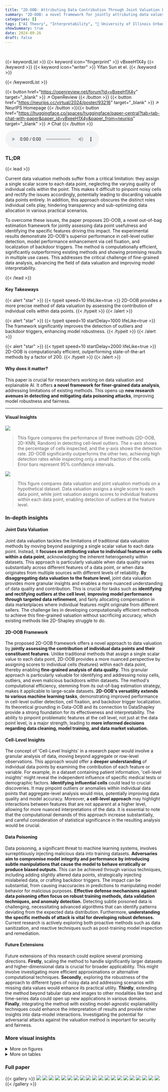 ```yaml
---
title: "2D-OOB: Attributing Data Contribution Through Joint Valuation Framework"
summary: "2D-OOB: a novel framework for jointly attributing data values to individual features, enabling fine-grained outlier detection and improved model performance."
categories: []
tags: ["AI Theory", "Interpretability", "🏢 University of Illinois Urbana-Champaign",]
showSummary: true
date: 2024-09-26
draft: false
---
```


<br>

{{< keywordList >}}
{{< keyword icon="fingerprint" >}} vBxeeH1X4y {{< /keyword >}}
{{< keyword icon="writer" >}} Yifan Sun et el. {{< /keyword >}}
 
{{< /keywordList >}}

{{< button href="https://openreview.net/forum?id=vBxeeH1X4y" target="_blank" >}}
↗ OpenReview
{{< /button >}}
{{< button href="https://neurips.cc/virtual/2024/poster/93216" target="_blank" >}}
↗ NeurIPS Homepage
{{< /button >}}{{< button href="https://huggingface.co/spaces/huggingface/paper-central?tab=tab-chat-with-paper&paper_id=vBxeeH1X4y&paper_from=neurips" target="_blank" >}}
↗ Chat
{{< /button >}}



<audio controls>
    <source src="https://ai-paper-reviewer.com/vBxeeH1X4y/podcast.wav" type="audio/wav">
    Your browser does not support the audio element.
</audio>


### TL;DR


{{< lead >}}

Current data valuation methods suffer from a critical limitation: they assign a single scalar score to each data point, neglecting the varying quality of individual cells within the point. This makes it difficult to pinpoint noisy cells and rectify the issues accordingly, potentially leading to discarding valuable data points entirely. In addition, this approach obscures the distinct roles individual cells play, hindering transparency and sub-optimizing data allocation in various practical scenarios.

To overcome these issues, the paper proposes 2D-OOB, a novel out-of-bag estimation framework for jointly assessing data point usefulness and identifying the specific features driving this impact. The experimental results demonstrate 2D-OOB's superior performance in cell-level outlier detection, model performance enhancement via cell fixation, and localization of backdoor triggers. The method is computationally efficient, significantly outperforming existing methods and showing promising results in multiple use cases. This addresses the critical challenge of fine-grained data analysis, advancing the field of data valuation and improving model interpretability.

{{< /lead >}}


#### Key Takeaways

{{< alert "star" >}}
{{< typeit speed=10 lifeLike=true >}} 2D-OOB provides a more precise method of data valuation by assessing the contribution of individual cells within data points. {{< /typeit >}}
{{< /alert >}}

{{< alert "star" >}}
{{< typeit speed=10 startDelay=1000 lifeLike=true >}} The framework significantly improves the detection of outliers and backdoor triggers, enhancing model robustness. {{< /typeit >}}
{{< /alert >}}

{{< alert "star" >}}
{{< typeit speed=10 startDelay=2000 lifeLike=true >}} 2D-OOB is computationally efficient, outperforming state-of-the-art methods by a factor of 200. {{< /typeit >}}
{{< /alert >}}

#### Why does it matter?
This paper is crucial for researchers working on data valuation and explainable AI.  It offers **a novel framework for finer-grained data analysis**, addressing limitations of existing methods.  This opens up **new research avenues in detecting and mitigating data poisoning attacks**, improving model robustness and fairness.

------
#### Visual Insights



![](https://ai-paper-reviewer.com/vBxeeH1X4y/figures_5_1.jpg)

> This figure compares the performance of three methods (2D-OOB, 2D-KNN, Random) in detecting cell-level outliers. The x-axis shows the percentage of cells inspected, and the y-axis shows the detection rate.  2D-OOB significantly outperforms the other two, achieving high detection rates while inspecting only a small fraction of the cells.  Error bars represent 95% confidence intervals.





![](https://ai-paper-reviewer.com/vBxeeH1X4y/tables_1_1.jpg)

> This figure compares data valuation and joint valuation methods on a hypothetical dataset.  Data valuation assigns a single score to each data point, while joint valuation assigns scores to individual features within each data point, enabling detection of outliers at the feature level.





### In-depth insights


#### Joint Data Valuation
Joint data valuation tackles the limitations of traditional data valuation methods by moving beyond assigning a single scalar value to each data point.  Instead, it **focuses on attributing value to individual features or cells within a data point**, acknowledging the inherent heterogeneity within datasets. This approach is particularly valuable when data quality varies substantially across different features of a data point, or when data originates from multiple sources with different levels of reliability.  **By disaggregating data valuation to the feature level**, joint data valuation provides more granular insights and enables a more nuanced understanding of data quality and contribution.  This is crucial for tasks such as **identifying and rectifying outliers at the cell level**, **improving model performance through targeted data refinement**, and fairly allocating compensation in data marketplaces where individual features might originate from different sellers.  The challenge lies in developing computationally efficient methods to achieve this fine-grained valuation without sacrificing accuracy, which existing methods like 2D-Shapley struggle to do.

#### 2D-OOB Framework
The proposed 2D-OOB framework offers a novel approach to data valuation by **jointly assessing the contribution of individual data points and their constituent features**. Unlike traditional methods that assign a single scalar value to each data point, 2D-OOB provides a more nuanced perspective by assigning scores to individual cells (features) within each data point, thereby enabling **fine-grained analysis of data quality**.  This granular approach is particularly valuable for identifying and addressing noisy cells, outliers, and even malicious backdoors within datasets.  The method's computational efficiency, stemming from its out-of-bag estimation strategy, makes it applicable to large-scale datasets.  **2D-OOB's versatility extends to various machine learning tasks**, demonstrating improved performance in cell-level outlier detection, cell fixation, and backdoor trigger localization.  Its theoretical grounding in Data-OOB and its connection to DataShapley provide a strong foundation for its effectiveness and interpretability. The ability to pinpoint problematic features at the cell level, not just at the data point level, is a major strength, leading to **more informed decisions regarding data cleaning, model training, and data market valuation.**

#### Cell-Level Insights
The concept of 'Cell-Level Insights' in a research paper would involve a granular analysis of data, moving beyond aggregate or row-level observations.  This approach would offer a **deeper understanding** of individual data points by examining the contribution of each feature or variable.  For example, in a dataset containing patient information, 'cell-level insights' might reveal the independent influence of specific medical tests or demographic factors. **Identifying influential cells** could lead to crucial discoveries.  It may pinpoint outliers or anomalies within individual data points that aggregate-level analysis would miss, potentially improving data quality and model accuracy.  Moreover, **a cell-level approach** may highlight interactions between features that are not apparent at a higher level, allowing for more nuanced interpretations of the data. It is essential to note that the computational demands of this approach increase substantially, and careful consideration of statistical significance in the resulting analysis would be crucial.

#### Data Poisoning
Data poisoning, a significant threat to machine learning systems, involves surreptitiously injecting malicious data into training datasets.  **Adversaries aim to compromise model integrity and performance by introducing subtle manipulations that cause the model to behave erratically or produce biased outputs.**  This can be achieved through various techniques, including adding slightly altered data points, strategically injecting mislabeled data, or crafting backdoor triggers. The impact can be substantial, from causing inaccuracies in predictions to manipulating model behavior for malicious purposes. **Effective defense mechanisms against data poisoning often focus on robust training methods, data validation techniques, and anomaly detection.**  Detecting subtle poisoned data is challenging, necessitating advanced algorithms that can identify patterns deviating from the expected data distribution.  Furthermore, **understanding the specific methods of attack is vital for developing robust defenses.**  Current research is actively exploring both proactive methods such as data sanitization, and reactive techniques such as post-training model inspection and remediation.

#### Future Extensions
Future extensions of this research could explore several promising directions. **Firstly**, scaling the method to handle significantly larger datasets and higher-dimensional data is crucial for broader applicability.  This might involve investigating more efficient approximations or alternative computational techniques.  **Secondly**, exploring the robustness of the approach to different types of noisy data and addressing scenarios with missing data values would enhance its practical utility. **Thirdly**, extending the method beyond tabular data and images to other modalities like text and time-series data could open up new applications in various domains.  **Finally**, integrating the method with existing model-agnostic explainability techniques could enhance the interpretation of results and provide richer insights into data-model interactions.  Investigating the potential for adversarial attacks against the valuation method is important for security and fairness.


### More visual insights

<details>
<summary>More on figures
</summary>


![](https://ai-paper-reviewer.com/vBxeeH1X4y/figures_6_1.jpg)

> The figure shows the performance of three methods (2D-OOB, 2D-KNN, and Random) in detecting cell-level outliers.  The x-axis shows the percentage of cells examined, and the y-axis shows the percentage of outliers correctly identified.  2D-OOB significantly outperforms the other two methods, demonstrating its efficiency in identifying outliers.


![](https://ai-paper-reviewer.com/vBxeeH1X4y/figures_6_2.jpg)

> This figure compares the performance of 2D-OOB, 2D-KNN, and a random baseline in detecting cell-level outliers.  The detection rate (y-axis) is plotted against the inspection percentage (x-axis), showing how many outliers are found as a percentage of the total number of cells examined.  Error bars represent the 95% confidence interval across 30 experiments.  The results demonstrate that 2D-OOB significantly outperforms the other methods, achieving high detection rates with a much smaller proportion of cells inspected.


![](https://ai-paper-reviewer.com/vBxeeH1X4y/figures_7_1.jpg)

> This figure shows four examples of poisoned images and their corresponding cell valuation heatmaps generated by 2D-OOB.  The heatmaps visually represent the importance of each cell in the image, with red indicating higher importance and blue indicating lower importance. The examples demonstrate that 2D-OOB accurately highlights the backdoor triggers (the manipulated parts of the images) as the most important features driving misclassification, even when the actual object is present.  This is a key strength of 2D-OOB in its ability to localize the impact of data poisoning attacks at the cell level.


![](https://ai-paper-reviewer.com/vBxeeH1X4y/figures_16_1.jpg)

> This figure compares the performance of three methods (2D-OOB, 2D-KNN, and Random) in detecting cell-level outliers.  The x-axis shows the percentage of cells inspected, and the y-axis shows the detection rate.  2D-OOB significantly outperforms the other methods, demonstrating its efficiency in finding outliers.


![](https://ai-paper-reviewer.com/vBxeeH1X4y/figures_16_2.jpg)

> This figure shows four examples of poisoned images and their corresponding cell valuation heatmaps generated by 2D-00B.  Redder colors in the heatmaps indicate higher importance, and bluer colors indicate lower importance.  The heatmaps show that 2D-00B successfully highlights the backdoor trigger regions (the areas manipulated by the poisoning attack) as the most important features for the model's misclassification, rather than the actual content of the images.


![](https://ai-paper-reviewer.com/vBxeeH1X4y/figures_20_1.jpg)

> The figure shows the test accuracy of different data valuation methods when data points are removed progressively, starting with the lowest-valued ones.  It compares 2D-00B-data against other methods like Data-00B, DataShapley, and KNNShapley across six binary classification datasets.  The goal is to illustrate how effectively each method identifies and removes unhelpful data points to improve model accuracy.  2D-00B-data generally shows the best performance, maintaining higher accuracy even after removing a significant portion of data points.


</details>




<details>
<summary>More on tables
</summary>


![](https://ai-paper-reviewer.com/vBxeeH1X4y/tables_1_2.jpg)
> This figure compares data valuation and joint valuation methods on a simple hypothetical dataset.  Data valuation assigns a single score to each data point, masking the quality variations within the point's individual cells. Joint valuation, conversely, assigns scores to individual cells, revealing which specific cells are problematic. The example highlights how joint valuation can identify outlier cells within an otherwise good data point, preventing the discarding of potentially useful data.

![](https://ai-paper-reviewer.com/vBxeeH1X4y/tables_5_1.jpg)
> This table presents a comparison of the Area Under the Curve (AUC) and runtime for 2D-00B and 2D-KNN across twelve binary classification datasets.  The results demonstrate that 2D-00B significantly outperforms 2D-KNN in terms of AUC, while also being substantially faster.  The table includes the average and standard error for both metrics, based on 30 independent experimental runs, highlighting the statistical significance of the findings.

![](https://ai-paper-reviewer.com/vBxeeH1X4y/tables_8_1.jpg)
> This table presents the Area Under the Curve (AUC) for cell-level outlier detection using different types of weak learners in the 2D-OOB model.  It shows that the choice of weak learner (Decision Tree, Logistic Regression, single-layer MLP, two-layer MLP) has a relatively small impact on the overall AUC performance, demonstrating robustness.  The 2D-KNN baseline's performance is also included for comparison.

![](https://ai-paper-reviewer.com/vBxeeH1X4y/tables_8_2.jpg)
> This table presents the results of an ablation study on the choice of weak learners used in the 2D-OOB model for cell-level outlier detection.  It compares the Area Under the Curve (AUC) of the precision-recall curve for different types of weak learners (decision tree, logistic regression, single-layer MLP, two-layer MLP) across 12 datasets.  The table shows that while different learners lead to slight variations in cell valuations, the overall performance of the detection task remains robust, and 2D-OOB consistently outperforms the 2D-KNN baseline.

![](https://ai-paper-reviewer.com/vBxeeH1X4y/tables_14_1.jpg)
> This table lists twelve binary classification datasets from OpenML used in the paper's experiments. For each dataset, it provides the total number of samples, the input dimension (number of features), the majority class proportion, and the OpenML ID.

![](https://ai-paper-reviewer.com/vBxeeH1X4y/tables_14_2.jpg)
> This table presents the results of cell-level outlier detection experiments performed on three multi-class classification datasets.  The Area Under the Curve (AUC) and runtime are reported for both the proposed 2D-OOB method and the baseline 2D-KNN method.  The results are averaged over 30 independent experiments, with standard errors provided to indicate variability.

![](https://ai-paper-reviewer.com/vBxeeH1X4y/tables_15_1.jpg)
> This table compares the Area Under the Curve (AUC) for cell-level outlier detection between the proposed 2D-OOB method and a two-stage attribution approach.  The two-stage method first computes a data valuation score for each data point and then uses feature attribution to estimate individual cell-level importance. The results show that 2D-OOB consistently achieves higher AUC values across multiple datasets, demonstrating its superior performance for cell-level outlier identification.

![](https://ai-paper-reviewer.com/vBxeeH1X4y/tables_15_2.jpg)
> This table presents a comparison of the Area Under the Curve (AUC) and runtime for 2D-OOB and 2D-KNN algorithms on twelve binary classification datasets.  The AUC measures the algorithms' ability to detect cell-level outliers, with higher values indicating better performance. Runtime is measured in seconds.  The results show that 2D-OOB significantly outperforms 2D-KNN in AUC while being much faster.

![](https://ai-paper-reviewer.com/vBxeeH1X4y/tables_16_1.jpg)
> This table presents a comparison of the Area Under the Curve (AUC) and runtime for 2D-OOB and 2D-KNN across 12 binary classification datasets.  The AUC measures the performance of each method in detecting cell-level outliers, while the runtime reflects computational efficiency.  Results show that 2D-OOB consistently achieves a higher AUC (better outlier detection) and significantly shorter runtime (faster computation) than 2D-KNN across all datasets.

![](https://ai-paper-reviewer.com/vBxeeH1X4y/tables_19_1.jpg)
> This table presents the AUCPR (Area Under the Precision-Recall Curve) for various data valuation methods in detecting mislabeled data points.  It compares the performance of 2D-00B-data (a marginalized version of the proposed 2D-00B method) against other established methods such as DataShapley, KNNShapley, Data-OOB, LAVA, and DataBanzhaf.  The results show that 2D-00B-data achieves comparable performance to Data-OOB while significantly outperforming other methods.

</details>




### Full paper

{{< gallery >}}
<img src="https://ai-paper-reviewer.com/vBxeeH1X4y/1.png" class="grid-w50 md:grid-w33 xl:grid-w25" />
<img src="https://ai-paper-reviewer.com/vBxeeH1X4y/2.png" class="grid-w50 md:grid-w33 xl:grid-w25" />
<img src="https://ai-paper-reviewer.com/vBxeeH1X4y/3.png" class="grid-w50 md:grid-w33 xl:grid-w25" />
<img src="https://ai-paper-reviewer.com/vBxeeH1X4y/4.png" class="grid-w50 md:grid-w33 xl:grid-w25" />
<img src="https://ai-paper-reviewer.com/vBxeeH1X4y/5.png" class="grid-w50 md:grid-w33 xl:grid-w25" />
<img src="https://ai-paper-reviewer.com/vBxeeH1X4y/6.png" class="grid-w50 md:grid-w33 xl:grid-w25" />
<img src="https://ai-paper-reviewer.com/vBxeeH1X4y/7.png" class="grid-w50 md:grid-w33 xl:grid-w25" />
<img src="https://ai-paper-reviewer.com/vBxeeH1X4y/8.png" class="grid-w50 md:grid-w33 xl:grid-w25" />
<img src="https://ai-paper-reviewer.com/vBxeeH1X4y/9.png" class="grid-w50 md:grid-w33 xl:grid-w25" />
<img src="https://ai-paper-reviewer.com/vBxeeH1X4y/10.png" class="grid-w50 md:grid-w33 xl:grid-w25" />
<img src="https://ai-paper-reviewer.com/vBxeeH1X4y/11.png" class="grid-w50 md:grid-w33 xl:grid-w25" />
<img src="https://ai-paper-reviewer.com/vBxeeH1X4y/12.png" class="grid-w50 md:grid-w33 xl:grid-w25" />
<img src="https://ai-paper-reviewer.com/vBxeeH1X4y/13.png" class="grid-w50 md:grid-w33 xl:grid-w25" />
<img src="https://ai-paper-reviewer.com/vBxeeH1X4y/14.png" class="grid-w50 md:grid-w33 xl:grid-w25" />
<img src="https://ai-paper-reviewer.com/vBxeeH1X4y/15.png" class="grid-w50 md:grid-w33 xl:grid-w25" />
<img src="https://ai-paper-reviewer.com/vBxeeH1X4y/16.png" class="grid-w50 md:grid-w33 xl:grid-w25" />
<img src="https://ai-paper-reviewer.com/vBxeeH1X4y/17.png" class="grid-w50 md:grid-w33 xl:grid-w25" />
<img src="https://ai-paper-reviewer.com/vBxeeH1X4y/18.png" class="grid-w50 md:grid-w33 xl:grid-w25" />
<img src="https://ai-paper-reviewer.com/vBxeeH1X4y/19.png" class="grid-w50 md:grid-w33 xl:grid-w25" />
<img src="https://ai-paper-reviewer.com/vBxeeH1X4y/20.png" class="grid-w50 md:grid-w33 xl:grid-w25" />
{{< /gallery >}}
